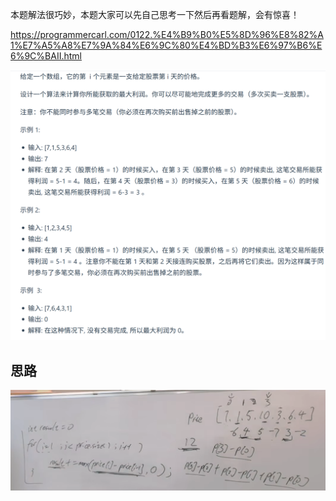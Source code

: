 
本题解法很巧妙，本题大家可以先自己思考一下然后再看题解，会有惊喜！ 

https://programmercarl.com/0122.%E4%B9%B0%E5%8D%96%E8%82%A1%E7%A5%A8%E7%9A%84%E6%9C%80%E4%BD%B3%E6%97%B6%E6%9C%BAII.html  

![img_6.png](img_6.png)

## 思路
![img.png](img.png)